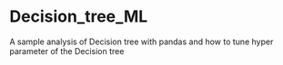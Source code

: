 # Decision_tree_ML
A sample analysis of Decision tree with pandas and how to tune hyper parameter of the Decision tree
